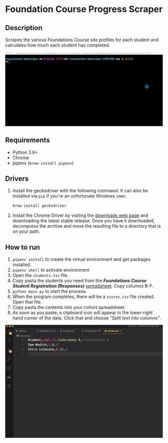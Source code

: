 # Foundation Course Progress Scraper

## Description

Scrapes the various Foundations Course site profiles for each student and calculates how much each student has completed.

![](./images/execution.gif)

## Requirements

- Python 3.6+
- Chrome
- pipenv (`brew install pipenv`)

## Drivers

1. Install the geckodriver with the following command. It can also be installed via `pip` if you're an unfortunate Windows user.
    ```sh
    brew install geckodriver
    ```
1. Install the Chrome Driver by visiting the [downloads web page](https://sites.google.com/a/chromium.org/chromedriver/home) and downloading the latest stable release. Once you have it downloaded, decompress the archive and move the resulting file to a directory that is on your path.

## How to run

1. `pipenv install` to create the virtual environment and get packages installed.
1. `pipenv shell` to activate environment
1. Open the `students.tsv` file.
1. Copy pasta the students you need from the **_Foundations Course Student Registration (Responses)_** [spreadsheet](https://docs.google.com/spreadsheets/d/1jlxGp0OINxtPsVrabffEP54ysRnHlhCi4CB2ZX1iwH8/edit?usp=sharing). Copy columns B-F.
1. `python main.py` to start the process.
1. When the program completes, there will be a `scores.csv` file created. Open that file.
1. Copy pasta the contents into your cohort spreadsheet.
1. As soon as you paste, a clipboard icon will appear in the lower-right hand corner of the data. Click that and choose _"Split text into columns"_.

![](./images/copy-pasta.gif)